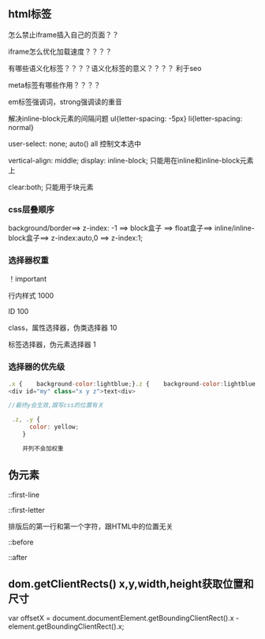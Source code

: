 ## html标签
怎么禁止iframe插入自己的页面？？


iframe怎么优化加载速度？？？？



有哪些语义化标签？？？？语义化标签的意义？？？？
利于seo


meta标签有哪些作用？？？？


em标签强调词，strong强调读的重音


解决inline-block元素的间隔问题
ul{letter-spacing: -5px}
li{letter-spacing: normal}



user-select: none; auto() all 控制文本选中


vertical-align: middle;
display: inline-block;  只能用在inline和inline-block元素上



clear:both; 只能用于块元素




### css层叠顺序  

background/border==> z-index: -1 ==> block盒子 ==> float盒子==> inline/inline-block盒子==> z-index:auto,0 ==> z-index:1;


### 选择器权重

！important

行内样式 1000

ID  100

class，属性选择器，伪类选择器  10 

标签选择器，伪元素选择器 1 


### 选择器的优先级
```js
.x {    background-color:lightblue;}.z {    background-color:lightblue;}.y {    background-color:lightgreen;}
<div id="my" class="x y z">text<div>

//最终y会生效,跟写css的位置有关

 .z, .y {
      color: yellow;
    }

    并列不会加权重
```


## 伪元素
::first-line  

::first-letter  

排版后的第一行和第一个字符，跟HTML中的位置无关

::before  

::after


## dom.getClientRects() x,y,width,height获取位置和尺寸 


var offsetX = document.documentElement.getBoundingClientRect().x - element.getBoundingClientRect().x;
